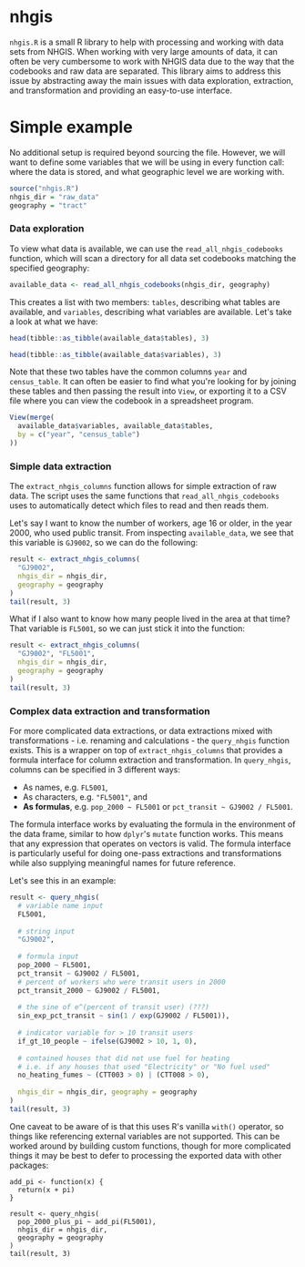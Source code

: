 # nhgis

`nhgis.R` is a small R library to help with processing and working with data sets from NHGIS. When working with very large amounts of data, it can often be very cumbersome to work with NHGIS data due to the way that the codebooks and raw data are separated. This library aims to address this issue by abstracting away the main issues with data exploration, extraction, and transformation and providing an easy-to-use interface.

# Simple example

No additional setup is required beyond sourcing the file. However, we will want to define some variables that we will be using in every function call: where the data is stored, and what geographic level we are working with.

```r
source("nhgis.R")
nhgis_dir = "raw_data"
geography = "tract"
```

### Data exploration

To view what data is available, we can use the `read_all_nhgis_codebooks` function, which will scan a directory for all data set codebooks matching the specified geography:

```r
available_data <- read_all_nhgis_codebooks(nhgis_dir, geography)
```

This creates a list with two members: `tables`, describing what tables are available, and `variables`, describing what variables are available. Let's take a look at what we have:

```r
head(tibble::as_tibble(available_data$tables), 3)
```

```r
head(tibble::as_tibble(available_data$variables), 3)
```

Note that these two tables have the common columns `year` and `census_table`. It can often be easier to find what you're looking for by joining these tables and then passing the result into `View`, or exporting it to a CSV file where you can view the codebook in a spreadsheet program.

```r
View(merge(
  available_data$variables, available_data$tables,
  by = c("year", "census_table")
))
```

### Simple data extraction

The `extract_nhgis_columns` function allows for simple extraction of raw data. The script uses the same functions that `read_all_nhgis_codebooks` uses to automatically detect which files to read and then reads them.

Let's say I want to know the number of workers, age 16 or older, in the year 2000, who used public transit. From inspecting `available_data`, we see that this variable is `GJ9002`, so we can do the following:

```r
result <- extract_nhgis_columns(
  "GJ9002",
  nhgis_dir = nhgis_dir,
  geography = geography
)
tail(result, 3)
```

What if I also want to know how many people lived in the area at that time? That variable is `FL5001`, so we can just stick it into the function:

```r
result <- extract_nhgis_columns(
  "GJ9002", "FL5001",
  nhgis_dir = nhgis_dir,
  geography = geography
)
tail(result, 3)
```

### Complex data extraction and transformation

For more complicated data extractions, or data extractions mixed with transformations - i.e. renaming and calculations - the `query_nhgis` function exists. This is a wrapper on top of `extract_nhgis_columns` that provides a formula interface for column extraction and transformation. In `query_nhgis`, columns can be specified in 3 different ways:

* As names, e.g. `FL5001`,
* As characters, e.g. `"FL5001"`, and
* **As formulas**, e.g. `pop_2000 ~ FL5001` or `pct_transit ~ GJ9002 / FL5001`.

The formula interface works by evaluating the formula in the environment of the data frame, similar to how `dplyr`'s `mutate` function works.  This means that any expression that operates on vectors is valid. The formula interface is particularly useful for doing one-pass extractions and transformations while also supplying meaningful names for future reference.

Let's see this in an example:

```r
result <- query_nhgis(
  # variable name input
  FL5001,
  
  # string input
  "GJ9002",
  
  # formula input
  pop_2000 ~ FL5001,
  pct_transit ~ GJ9002 / FL5001,
  # percent of workers who were transit users in 2000
  pct_transit_2000 ~ GJ9002 / FL5001,
  
  # the sine of e^(percent of transit user) (???)
  sin_exp_pct_transit ~ sin(1 / exp(GJ9002 / FL5001)),
  
  # indicator variable for > 10 transit users
  if_gt_10_people ~ ifelse(GJ9002 > 10, 1, 0),
  
  # contained houses that did not use fuel for heating
  # i.e. if any houses that used "Electricity" or "No fuel used"
  no_heating_fumes ~ (CTT003 > 0) | (CTT008 > 0),
  
  nhgis_dir = nhgis_dir, geography = geography
)
tail(result, 3)
```

One caveat to be aware of is that this uses R's vanilla `with()` operator, so things like referencing external variables are not supported. This can be worked around by building custom functions, though for more complicated things it may be best to defer to processing the exported data with other packages:

```
add_pi <- function(x) {
  return(x + pi)
}

result <- query_nhgis(
  pop_2000_plus_pi ~ add_pi(FL5001),
  nhgis_dir = nhgis_dir,
  geography = geography
)
tail(result, 3)
```
